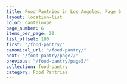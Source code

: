 ```yaml
---
title: Food Pantries in Los Angeles, Page 6
layout: location-list
color: canteloupe
page_number: 6
items_per_page: 20
list_offset: 100
first: "/food-pantry/"
canonical_url: "/food-pantry/"
next: "/food-pantry/page7/"
previous: "/food-pantry/page5/"
collection: food-pantry
category: Food Pantries
---
```


